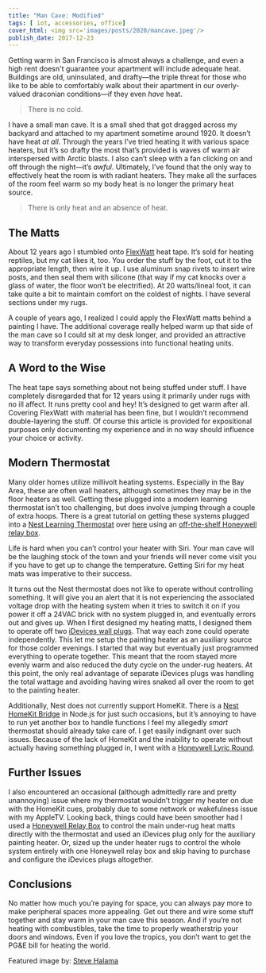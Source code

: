 ```yaml
---
title: "Man Cave: Modified"
tags: [ iot, accessories, office]
cover_html: <img src='images/posts/2020/mancave.jpeg'/>
publish_date: 2017-12-23
---
```


Getting warm in San Francisco is almost always a challenge, and even a high rent doesn't guarantee your apartment will include adequate heat. Buildings are old, uninsulated, and drafty—the triple threat for those who like to be able to comfortably walk about their apartment in our overly-valued draconian conditions—if they even *have* heat.

> There is no cold.


I have a small man cave. It is a small shed that got dragged across my backyard and attached to my apartment sometime around 1920. It doesn’t have heat *at all*. Through the years I’ve tried heating it with various space heaters, but it’s so drafty the most that’s provided is waves of warm air interspersed with Arctic blasts. I also can’t sleep with a fan clicking on and off through the night—it’s *awful*. Ultimately, I’ve found that the only way to effectively heat the room is with radiant heaters. They make all the surfaces of the room feel warm so my body heat is no longer the primary heat source.

> There is only heat and an absence of heat.


## The Matts

About 12 years ago I stumbled onto [FlexWatt](https://www.amazon.com/Flex-Watt-Incubator-Reptile-Heating/dp/B004XNMI6E/) heat tape. It’s sold for heating reptiles, but my cat likes it, too. You order the stuff by the foot, cut it to the appropriate length, then wire it up. I use aluminum snap rivets to insert wire posts, and then seal them with silicone (that way if my cat knocks over a glass of water, the floor won’t be electrified). At 20 watts/lineal foot, it can take quite a bit to maintain comfort on the coldest of nights. I have several sections under my rugs.

A couple of years ago, I realized I could apply the FlexWatt matts behind a painting I have. The additional coverage really helped warm up that side of the man cave so I could sit at my desk longer, and provided an attractive way to transform everyday possessions into functional heating units.

## A Word to the Wise

The heat tape says something about not being stuffed under stuff. I have completely disregarded that for 12 years using it primarily under rugs with no ill affect. It runs pretty cool and hey! It’s designed to get warm after all. Covering FlexWatt with material has been fine, but I wouldn’t recommend double-layering the stuff. Of course this article is provided for expositional purposes only documenting my experience and in no way should influence your choice or activity.

## Modern Thermostat

Many older homes utilize millivolt heating systems. Especially in the Bay Area, these are often wall heaters, although sometimes they may be in the floor heaters as well. Getting these plugged into a modern learning thermostat isn’t too challenging, but does involve jumping through a couple of extra hoops. There is a great tutorial on getting these systems plugged into a [Nest Learning Thermostat](https://store.google.com/us/magazine/compare_thermostats) over [here](https://medium.com/@chrisvale/controlling-an-ancient-millivolt-heater-with-a-nest-b9493bbc59da) using an [off-the-shelf Honeywell relay box](https://www.amazon.com/Honeywell-R8845U1003-Relay-Switch/dp/B000LDBP9Q).

Life is hard when you can’t control your heater with Siri. Your man cave will be the laughing stock of the town and your friends will never come visit you if you have to get up to change the temperature. Getting Siri for my heat mats was imperative to their success.

It turns out the Nest thermostat does not like to operate without controlling something. It will give you an alert that it is not experiencing the associated voltage drop with the heating system when it tries to switch it on if you power it off a 24VAC brick with no system plugged in, and eventually errors out and gives up. When I first designed my heating matts, I designed them to operate off two [iDevices wall plugs](https://www.amazon.com/iHome-ISP6X-Wi-FI-Smart-Plug/dp/B01HCVG9NG/). That way each zone could operate independently. This let me setup the painting heater as an auxiliary source for those colder evenings. I started that way but eventually just programmed everything to operate together. This meant that the room stayed more evenly warm and also reduced the duty cycle on the under-rug heaters. At this point, the only real advantage of separate iDevices plugs was handling the total wattage and avoiding having wires snaked all over the room to get to the painting heater.

Additionally, Nest does not currently support HomeKit. There is a [Nest HomeKit Bridge](https://www.npmjs.com/package/homebridge-nest) in Node.js for just such occasions, but it’s annoying to have to run yet another box to handle functions I feel my allegedly *smart* thermostat should already take care of. I get easily indignant over such issues. Because of the lack of HomeKit and the inability to operate without actually having something plugged in, I went with a [Honeywell Lyric Round](https://www.amazon.com/Lyric-Programmable-Thermostat-Geofencing-Amazon/dp/B01FTNDGRG/).  

## Further Issues

I also encountered an occasional (although admittedly rare and pretty unannoying) issue where my thermostat wouldn’t trigger my heater on due with the HomeKit cues, probably due to some network or wakefulness issue with my AppleTV. Looking back, things could have been smoother had I used a [Honeywell Relay Box](https://www.amazon.com/Honeywell-R8845U1003-Relay-Switch/dp/B000LDBP9Q) to control the main under-rug heat matts directly with the thermostat and used an iDevices plug only for the auxiliary painting heater. Or, sized up the under heater rugs to control the whole system entirely with one Honeywell relay box and skip having to purchase and configure the iDevices plugs altogether.

## Conclusions

No matter how much you’re paying for space, you can always pay more to make peripheral spaces more appealing. Get out there and wire some stuff together and stay warm in your man cave this season. And if you’re not heating with combustibles, take the time to properly weatherstrip your doors and windows. Even if you love the tropics, you don’t want to get the PG&E bill for heating the world.


Featured image by: [Steve Halama](https://unsplash.com/@steve3p_0?utm_medium=referral&amp;utm_campaign=photographer-credit&amp;utm_content=creditBadge)